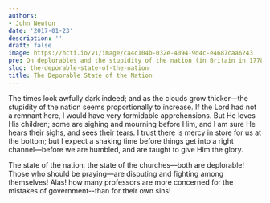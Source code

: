 ```yaml
---
authors:
- John Newton
date: '2017-01-23'
description: ''
draft: false
image: https://hcti.io/v1/image/ca4c104b-032e-4094-9d4c-e4687caa6243
pre: On deplorables and the stupidity of the nation (in Britain in 1778)
slug: the-deporable-state-of-the-nation
title: The Deporable State of the Nation
---
```


The times look awfully dark indeed; and as the clouds grow thicker—the stupidity of the nation seems proportionally to increase. If the Lord had not a remnant here, I would have very formidable apprehensions. But He loves His children; some are sighing and mourning before Him, and I am sure He hears their sighs, and sees their tears. I trust there is mercy in store for us at the bottom; but I expect a shaking time before things get into a right channel—before we are humbled, and are taught to give Him the glory.

The state of the nation, the state of the churches—both are deplorable! Those who should be praying—are disputing and fighting among themselves! Alas! how many professors are more concerned for the mistakes of government--than for their own sins!